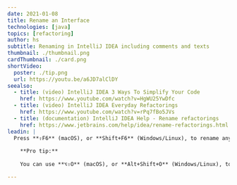 ```yaml
---
date: 2021-01-08
title: Rename an Interface
technologies: [java]
topics: [refactoring]
author: hs
subtitle: Renaming in IntelliJ IDEA including comments and texts
thumbnail: ./thumbnail.png
cardThumbnail: ./card.png
shortVideo:
  poster: ./tip.png
  url: https://youtu.be/a6JD7alClDY
seealso:
  - title: (video) IntelliJ IDEA 3 Ways To Simplify Your Code
    href: https://www.youtube.com/watch?v=HgWU25YwDfc
  - title: (video) IntelliJ IDEA Everyday Refactorings
    href: https://www.youtube.com/watch?v=rPq7fBo5JVs
  - title: (documentation) IntelliJ IDEA Help - Rename refactorings
    href: https://www.jetbrains.com/help/idea/rename-refactorings.html
leadin: |
  Press **⇧F6** (macOS), or **Shift+F6** (Windows/Linux), to rename anything in IntelliJ IDEA, including interfaces. Everything that uses that interface will also be renamed.
  
    **Pro tip:**
  
    You can use **⌥⇧O** (macOS), or **Alt+Shift+O** (Windows/Linux), to expand the inlay hints to also consider Comments and Text.

---
```

